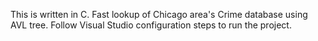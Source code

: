 This is written in C. Fast lookup of Chicago area's Crime database using AVL tree. Follow Visual Studio configuration steps to run the project.
